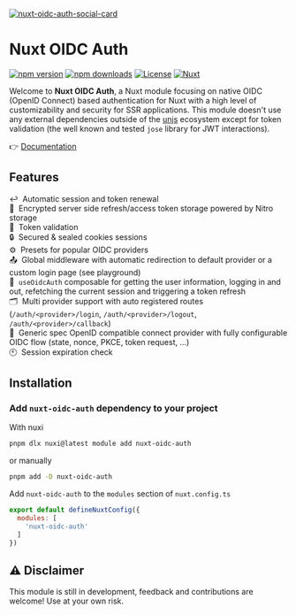 [![nuxt-oidc-auth-social-card](https://github.com/itpropro/nuxt-oidc-auth/assets/15030951/41173d50-afd4-4d1e-8cd0-e377d7f7effc)](https://nuxt.com/modules/nuxt-oidc-auth)

# Nuxt OIDC Auth

[![npm version][npm-version-src]][npm-version-href]
[![npm downloads][npm-downloads-src]][npm-downloads-href]
[![License][license-src]][license-href]
[![Nuxt][nuxt-src]][nuxt-href]

Welcome to __Nuxt OIDC Auth__, a Nuxt module focusing on native OIDC (OpenID Connect) based authentication for Nuxt with a high level of customizability and security for SSR applications.
This module doesn't use any external dependencies outside of the [unjs](https://unjs.io/) ecosystem except for token validation (the well known and tested `jose` library for JWT interactions).

👉 [Documentation](https://nuxtoidc.cloud/)

## Features

↩️&nbsp; Automatic session and token renewal<br>
💾&nbsp; Encrypted server side refresh/access token storage powered by Nitro storage<br>
🔑&nbsp; Token validation<br>
🔒&nbsp; Secured & sealed cookies sessions<br>
⚙️&nbsp; Presets for popular OIDC providers<br>
📤&nbsp; Global middleware with automatic redirection to default provider or a custom login page (see playground)<br>
👤&nbsp; `useOidcAuth` composable for getting the user information, logging in and out, refetching the current session and triggering a token refresh<br>
🗂️&nbsp; Multi provider support with auto registered routes (`/auth/<provider>/login`, `/auth/<provider>/logout`, `/auth/<provider>/callback`)<br>
📝&nbsp; Generic spec OpenID compatible connect provider with fully configurable OIDC flow (state, nonce, PKCE, token request, ...)<br>
🕙&nbsp; Session expiration check<br>

## Installation

### Add `nuxt-oidc-auth` dependency to your project

With nuxi

```bash
pnpm dlx nuxi@latest module add nuxt-oidc-auth
```

or manually

```bash
pnpm add -D nuxt-oidc-auth
```

Add `nuxt-oidc-auth` to the `modules` section of `nuxt.config.ts`

```js
export default defineNuxtConfig({
  modules: [
    'nuxt-oidc-auth'
  ]
})
```

## ⚠️ Disclaimer

This module is still in development, feedback and contributions are welcome! Use at your own risk.

<!-- Badges -->
[npm-version-src]: https://img.shields.io/npm/v/nuxt-oidc-auth?labelColor=18181B&color=28CF8D
[npm-version-href]: https://npmjs.com/package/nuxt-oidc-auth

[npm-downloads-src]: https://img.shields.io/npm/dm/nuxt-oidc-auth?labelColor=18181B&color=28CF8D
[npm-downloads-href]: https://npmjs.com/package/nuxt-oidc-auth

[license-src]: https://img.shields.io/npm/l/nuxt-oidc-auth?labelColor=18181B&color=28CF8D
[license-href]: https://npmjs.com/package/nuxt-oidc-auth

[nuxt-src]: https://img.shields.io/badge/Nuxt-18181B?logo=nuxt.js
[nuxt-href]: https://nuxt.com
